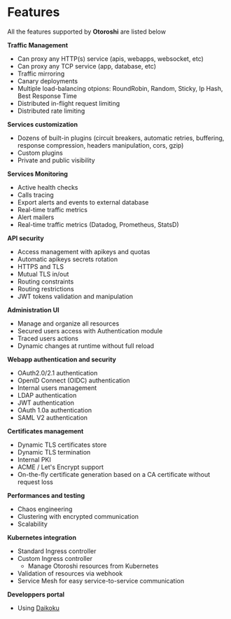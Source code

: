 # Features

All the features supported by **Otoroshi** are listed below

**Traffic Management**

* Can proxy any HTTP(s) service (apis, webapps, websocket, etc)
* Can proxy any TCP service (app, database, etc)
* Traffic mirroring
* Canary deployments
* Multiple load-balancing otpions: RoundRobin, Random, Sticky, Ip Hash, Best Response Time
* Distributed in-flight request limiting	
* Distributed rate limiting 

**Services customization**

* Dozens of built-in plugins (circuit breakers, automatic retries, buffering, response compression, headers manipulation, cors, gzip) 
* Custom plugins
* Private and public visibility

**Services Monitoring**

* Active health checks
* Calls tracing
* Export alerts and events to external database
* Real-time traffic metrics
* Alert mailers
* Real-time traffic metrics (Datadog, Prometheus, StatsD)

**API security**

* Access management with apikeys and quotas
* Automatic apikeys secrets rotation
* HTTPS and TLS
* Mutual TLS in/out
* Routing constraints
* Routing restrictions
* JWT tokens validation and manipulation

**Administration UI**

* Manage and organize all resources
* Secured users access with Authentication module
* Traced users actions
* Dynamic changes at runtime without full reload

**Webapp authentication and security**

* OAuth2.0/2.1 authentication
* OpenID Connect (OIDC) authentication
* Internal users management
* LDAP authentication
* JWT authentication
* OAuth 1.0a authentication
* SAML V2 authentication

**Certificates management**

* Dynamic TLS certificates store 
* Dynamic TLS termination
* Internal PKI
* ACME / Let's Encrypt support
* On-the-fly certificate generation based on a CA certificate without request loss

**Performances and testing**

* Chaos engineering
* Clustering with encrypted communication
* Scalability

**Kubernetes integration**

* Standard Ingress controller
* Custom Ingress controller
    * Manage Otoroshi resources from Kubernetes
* Validation of resources via webhook
* Service Mesh for easy service-to-service communication

**Developpers portal**

* Using [Daikoku](https://maif.github.io/daikoku/manual/index.html)
